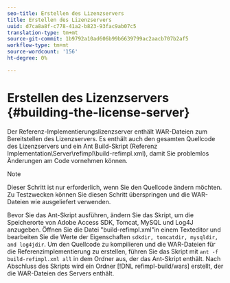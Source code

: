 ```yaml
---
seo-title: Erstellen des Lizenzservers
title: Erstellen des Lizenzservers
uuid: d7ca8a8f-c778-41a2-b823-93fac9ab07c5
translation-type: tm+mt
source-git-commit: 1b9792a10ad606b99b6639799ac2aacb707b2af5
workflow-type: tm+mt
source-wordcount: '156'
ht-degree: 0%

---
```



# Erstellen des Lizenzservers {#building-the-license-server}

Der Referenz-Implementierungslizenzserver enthält WAR-Dateien zum Bereitstellen des Lizenzservers. Es enthält auch den gesamten Quellcode des Lizenzservers und ein Ant Build-Skript (Referenz Implementation\Server\refimpl\build-refimpl.xml), damit Sie problemlos Änderungen am Code vornehmen können.

>[!NOTE]
>
>Dieser Schritt ist nur erforderlich, wenn Sie den Quellcode ändern möchten. Zu Testzwecken können Sie diesen Schritt überspringen und die WAR-Dateien wie ausgeliefert verwenden.

Bevor Sie das Ant-Skript ausführen, ändern Sie das Skript, um die Speicherorte von Adobe Access SDK, Tomcat, MySQL und Log4J anzugeben. Öffnen Sie die Datei &quot;build-refimpl.xml&quot;in einem Texteditor und bearbeiten Sie die Werte der Eigenschaften `sdkdir, tomcatdir, mysqldir, and log4jdir`. Um den Quellcode zu kompilieren und die WAR-Dateien für die Referenzimplementierung zu erstellen, führen Sie das Skript mit `ant -f build-refimpl.xml all` in dem Ordner aus, der das Ant-Skript enthält. Nach Abschluss des Skripts wird ein Ordner [!DNL refimpl-build/wars] erstellt, der die WAR-Dateien des Servers enthält.
